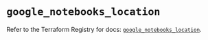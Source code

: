 # `google_notebooks_location`

Refer to the Terraform Registry for docs: [`google_notebooks_location`](https://registry.terraform.io/providers/hashicorp/google/6.22.0/docs/resources/notebooks_location).
